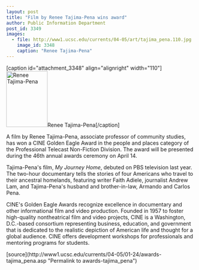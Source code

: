 ```yaml
---
layout: post
title: "Film by Renee Tajima-Pena wins award"
author: Public Information Department
post_id: 3349
images:
  - file: http://www1.ucsc.edu/currents/04-05/art/tajima_pena.110.jpg
    image_id: 3348
    caption: "Renee Tajima-Pena"
---
```


[caption id="attachment_3348" align="alignright" width="110"]<a href="http://localhost/mysite/wp-content/uploads/2005/01/tajima_pena.110.jpg"><img class="size-full wp-image-3348" src="http://localhost/mysite/wp-content/uploads/2005/01/tajima_pena.110.jpg" alt="Renee Tajima-Pena" width="110" height="149" /></a>Renee Tajima-Pena[/caption]
<a name="content" id="content"></a>
<p>
  A film by Renee Tajima-Pena, associate professor of community studies, has won a CINE Golden Eagle Award in the people and places category of the Professional Telecast Non-Fiction Division. The award will be presented during the 46th annual awards ceremony on April 14.
</p>
<p>
  Tajima-Pena's film, <i>My Journey Home</i>, debuted on PBS television last year. The two-hour documentary tells the stories of four Americans who travel to their ancestral homelands, featuring writer Faith Adiele, journalist Andrew Lam, and Tajima-Pena's husband and brother-in-law, Armando and Carlos Pena.
</p>
<p>
  CINE's Golden Eagle Awards recognize excellence in documentary and other informational film and video production. Founded in 1957 to foster high-quality nontheatrical film and video projects, CINE is a Washington, D.C.-based consortium representing business, education, and government that is dedicated to the realistic depiction of American life and thought for a global audience. CINE offers development workshops for professionals and mentoring programs for students.
</p>
[source](http://www1.ucsc.edu/currents/04-05/01-24/awards-tajima_pena.asp "Permalink to awards-tajima_pena")
